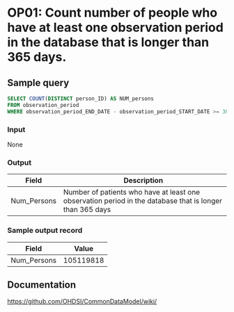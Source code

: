 # OP01: Count number of people who have at least one observation period in the database that is longer than 365 days.

## Sample query
```sql
SELECT COUNT(DISTINCT person_ID) AS NUM_persons
FROM observation_period
WHERE observation_period_END_DATE - observation_period_START_DATE >= 365;
```

### Input

None

### Output

|  Field |  Description |
| --- | --- |
| Num_Persons | Number of patients who have at least one observation period in the database that is longer than 365 days |

### Sample output record

|  Field |  Value |
| --- | --- |
| Num_Persons | 105119818 |


## Documentation
https://github.com/OHDSI/CommonDataModel/wiki/
